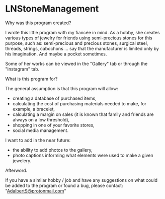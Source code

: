 # LNStoneManagement
Why was this program created?

I wrote this little program with my fiancée in mind.
As a hobby, she creates various types of jewelry for friends using semi-precious stones for this purpose, such as: semi-precious and precious stones, surgical steel, threads, strings, cabochons ... say that the manufacturer is limited only by his imagination. And maybe a pocket sometimes.

Some of her works can be viewed in the "Gallery" tab or through the "Instagram" tab.

What is this program for?

The general assumption is that this program will allow:
- creating a database of purchased items,
- calculating the cost of purchasing materials needed to make, for example, a bracelet,
- calculating a margin on sales (it is known that family and friends are always on a low threshold),
- shopping in one of your favorite stores,
- social media management.

I want to add in the near future:
- the ability to add photos to the gallery,
- photo captions informing what elements were used to make a given jewelery.

Afterword.

If you have a similar hobby / job and have any suggestions on what could be added to the program or found a bug, please contact: "AdalbertS@protonmail.com"
